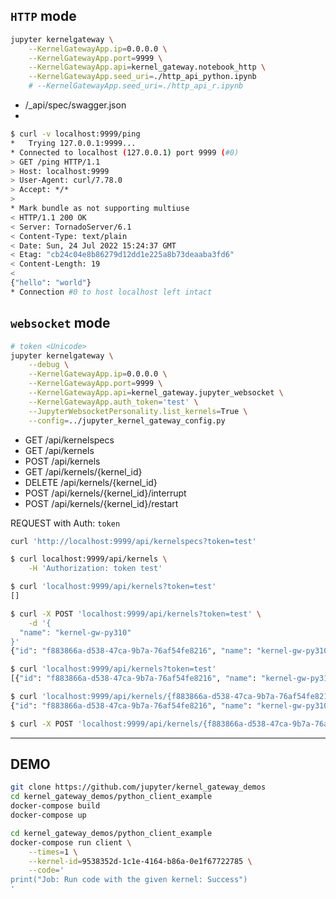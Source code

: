
<!-- https://hub.docker.com/r/elyra/nb2kg/

```bash
# docker run -t --rm \
#     -p 9002:9002 \
#     -p 9003:8888 \
#     -e GATEWAY_HOST=<gateway-hostname> \
#     -e NB_PORT=9002 \
#     -e KG_HTTP_USER=bob \
#     -v <host-notebook-directory>:/home/jovyan/work \
#     elyra/nb2kg

```

```bash
docker run -t --rm \
    -p 9002:9002 \
    -p 9003:8888 \
    -e GATEWAY_HOST=jkg \
    -e NB_PORT=9002 \
    -e KG_HTTP_USER=bob \
    -v `pwd`:/home/jovyan/work \
    elyra/nb2kg:2.4.0

```

---

# 

https://jupyter-kernel-gateway.readthedocs.io/en/latest/getting-started.html#running-using-a-docker-stacks-image

```dockerfile
# start from the jupyter image with R, Python, and Scala (Apache Toree) kernels pre-installed
FROM jupyter/all-spark-notebook

# install the kernel gateway
RUN pip install jupyter_kernel_gateway

# run kernel gateway on container start, not notebook server
EXPOSE 8888
CMD ["jupyter", "kernelgateway", "--KernelGatewayApp.ip=0.0.0.0", "--KernelGatewayApp.port=8888"]
```


```bash
docker run --rm -it bitnami/jupyterhub

``` -->


## `HTTP` mode

```bash
jupyter kernelgateway \
    --KernelGatewayApp.ip=0.0.0.0 \
    --KernelGatewayApp.port=9999 \
    --KernelGatewayApp.api=kernel_gateway.notebook_http \
    --KernelGatewayApp.seed_uri=./http_api_python.ipynb
    # --KernelGatewayApp.seed_uri=./http_api_r.ipynb

```

* /_api/spec/swagger.json
* 

```bash
$ curl -v localhost:9999/ping
*   Trying 127.0.0.1:9999...
* Connected to localhost (127.0.0.1) port 9999 (#0)
> GET /ping HTTP/1.1
> Host: localhost:9999
> User-Agent: curl/7.78.0
> Accept: */*
>
* Mark bundle as not supporting multiuse
< HTTP/1.1 200 OK
< Server: TornadoServer/6.1
< Content-Type: text/plain
< Date: Sun, 24 Jul 2022 15:24:37 GMT
< Etag: "cb24c04e8b86279d12dd1e225a8b73deaaba3fd6"
< Content-Length: 19
<
{"hello": "world"}
* Connection #0 to host localhost left intact
```

## `websocket` mode


```bash
# token <Unicode>
jupyter kernelgateway \
    --debug \
    --KernelGatewayApp.ip=0.0.0.0 \
    --KernelGatewayApp.port=9999 \
    --KernelGatewayApp.api=kernel_gateway.jupyter_websocket \
    --KernelGatewayApp.auth_token='test' \
    --JupyterWebsocketPersonality.list_kernels=True \
    --config=../jupyter_kernel_gateway_config.py
```

* GET /api/kernelspecs
* GET /api/kernels
* POST /api/kernels
* GET /api/kernels/{kernel_id}
* DELETE /api/kernels/{kernel_id}
* POST /api/kernels/{kernel_id}/interrupt
* POST /api/kernels/{kernel_id}/restart

REQUEST with Auth: `token`

```bash
curl 'http://localhost:9999/api/kernelspecs?token=test'
```

```bash
$ curl localhost:9999/api/kernels \
    -H 'Authorization: token test'

$ curl 'localhost:9999/api/kernels?token=test'
[]

$ curl -X POST 'localhost:9999/api/kernels?token=test' \
    -d '{
  "name": "kernel-gw-py310"
}'
{"id": "f883866a-d538-47ca-9b7a-76af54fe8216", "name": "kernel-gw-py310", "last_activity": "2022-07-24T16:10:56.174864Z", "execution_state": "starting", "connections": 0}

$ curl 'localhost:9999/api/kernels?token=test'
[{"id": "f883866a-d538-47ca-9b7a-76af54fe8216", "name": "kernel-gw-py310", "last_activity": "2022-07-24T16:10:56.174864Z", "execution_state": "starting", "connections": 0}]

$ curl 'localhost:9999/api/kernels/{f883866a-d538-47ca-9b7a-76af54fe8216}?token=test'
{"id": "f883866a-d538-47ca-9b7a-76af54fe8216", "name": "kernel-gw-py310", "last_activity": "2022-07-24T16:10:56.174864Z", "execution_state": "starting", "connections": 0}

$ curl -X POST 'localhost:9999/api/kernels/{f883866a-d538-47ca-9b7a-76af54fe8216}/interrupt?token=test'
```




---

## DEMO

```bash
git clone https://github.com/jupyter/kernel_gateway_demos
cd kernel_gateway_demos/python_client_example
docker-compose build
docker-compose up
```

```bash
cd kernel_gateway_demos/python_client_example
docker-compose run client \
    --times=1 \
    --kernel-id=9538352d-1c1e-4164-b86a-0e1f67722785 \
    --code='
print("Job: Run code with the given kernel: Success")
'
```